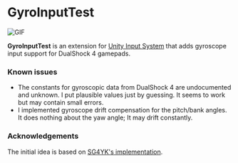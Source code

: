 # GyroInputTest

![GIF](https://user-images.githubusercontent.com/343936/195128352-73221cb2-a2a7-4423-80b6-9c51a9a3674b.gif)

**GyroInputTest** is an extension for [Unity Input System] that adds gyroscope input support for DualShock 4 gamepads.

[Unity Input System]: https://docs.unity3d.com/Packages/com.unity.inputsystem@latest

### Known issues

- The constants for gyroscopic data from DualShock 4 are undocumented and
  unknown. I put plausible values just by guessing. It seems to work but may
  contain small errors.
- I implemented gyroscope drift compensation for the pitch/bank angles. It does
  nothing about the yaw angle; It may drift constantly.

### Acknowledgements

The initial idea is based on [SG4YK's implementation].

[SG4YK's implementation]: https://blog.sg4yk.com/dual_shock_motion_in_unity_en.html
